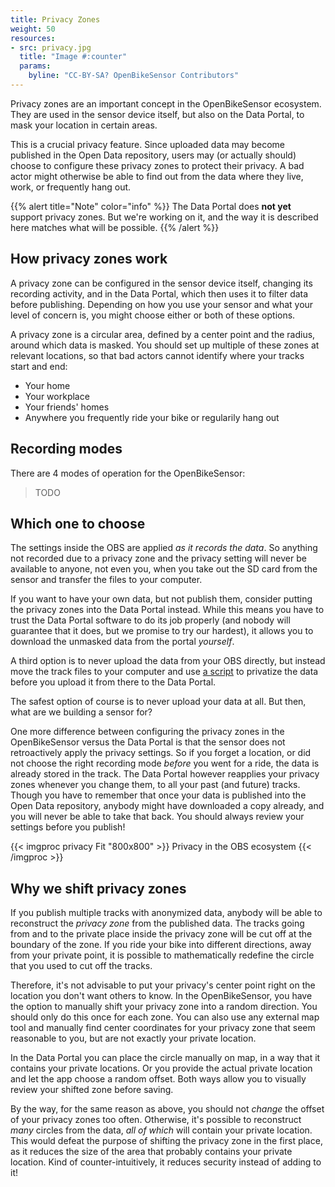 ```yaml
---
title: Privacy Zones
weight: 50
resources:
- src: privacy.jpg
  title: "Image #:counter"
  params:
    byline: "CC-BY-SA? OpenBikeSensor Contributors"
---
```


Privacy zones are an important concept in the OpenBikeSensor ecosystem. They
are used in the sensor device itself, but also on the Data Portal, to mask your
location in certain areas.

This is a crucial privacy feature. Since uploaded data may become published in
the Open Data repository, users may (or actually should) choose to configure
these privacy zones to protect their privacy. A bad actor might otherwise be
able to find out from the data where they live, work, or frequently hang out.

{{% alert title="Note" color="info" %}}
The Data Portal does **not yet** support privacy zones. But we're working on
it, and the way it is described here matches what will be possible.
{{% /alert %}}

## How privacy zones work

A privacy zone can be configured in the sensor device itself, changing its
recording activity, and in the Data Portal, which then uses it to filter data
before publishing. Depending on how you use your sensor and what your level of
concern is, you might choose either or both of these options. 

A privacy zone is a circular area, defined by a center point and the radius,
around which data is masked. You should set up multiple of these zones at
relevant locations, so that bad actors cannot identify where your tracks start
and end:

* Your home 
* Your workplace 
* Your friends' homes
* Anywhere you frequently ride your bike or regularily hang out

## Recording modes

There are 4 modes of operation for the OpenBikeSensor:

> TODO

## Which one to choose

The settings inside the OBS are applied *as it records the data*. So anything
not recorded due to a privacy zone and the privacy setting will never be
available to anyone, not even you, when you take out the SD card from the
sensor and transfer the files to your computer.

If you want to have your own data, but not publish them, consider putting the
privacy zones into the Data Portal instead. While this means you have to trust
the Data Portal software to do its job properly (and nobody will guarantee that
it does, but we promise to try our hardest), it allows you to download the
unmasked data from the portal *yourself*.

A third option is to never upload the data from your OBS directly, but instead
move the track files to your computer and use [a
script](https://github.com/openbikesensor/OpenBikeSensor-Scripts/blob/main/RemovePrivacy/filterCSV.py)
to privatize the data before you upload it from there to the Data Portal. 

The safest option of course is to never upload your data at all. But then, what
are we building a sensor for?

One more difference between configuring the privacy zones in the OpenBikeSensor
versus the Data Portal is that the sensor does not retroactively apply the
privacy settings. So if you forget a location, or did not choose the right
recording mode *before* you went for a ride, the data is already stored in the
track. The Data Portal however reapplies your privacy zones whenever you change
them, to all your past (and future) tracks. Though you have to remember that
once your data is published into the Open Data repository, anybody might have
downloaded a copy already, and you will never be able to take that back.
You should always review your settings before you publish!

{{< imgproc privacy Fit "800x800" >}}
Privacy in the OBS ecosystem
{{< /imgproc >}}

## Why we shift privacy zones

If you publish multiple tracks with anonymized data, anybody will be able to
reconstruct the *privacy zone* from the published data. The tracks going from
and to the private place inside the privacy zone will be cut off at the
boundary of the zone. If you ride your bike into different directions, away
from your private point, it is possible to mathematically redefine the circle
that you used to cut off the tracks.

Therefore, it's not advisable to put your privacy's center point right on the
location you don't want others to know. In the OpenBikeSensor, you have the
option to manually shift your privacy zone into a random direction. You should
only do this once for each zone. You can also use any external map tool and
manually find center coordinates for your privacy zone that seem reasonable to
you, but are not exactly your private location.

In the Data Portal you can place the circle manually on map, in a way that it
contains your private locations. Or you provide the actual private location and
let the app choose a random offset. Both ways allow you to visually review your
shifted zone before saving.

By the way, for the same reason as above, you should not *change* the offset of
your privacy zones too often. Otherwise, it's possible to reconstruct *many*
circles from the data, *all of which* will contain your private location. This
would defeat the purpose of shifting the privacy zone in the first place, as it
reduces the size of the area that probably contains your private location. Kind
of counter-intuitively, it reduces security instead of adding to it!
